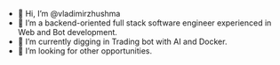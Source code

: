 - 👋 Hi, I’m @vladimirzhushma
- 👀 I’m a backend-oriented full stack software engineer experienced in Web and Bot development.
- 🌱 I’m currently digging in Trading bot with AI and Docker.
- 💞️ I’m looking for other opportunities.

<!---
vladimirzhushma/vladimirzhushma is a ✨ special ✨ repository because its `README.md` (this file) appears on your GitHub profile.
You can click the Preview link to take a look at your changes.
--->
